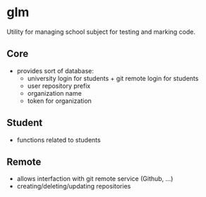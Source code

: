 # glm
Utility for managing school subject for testing and marking code.

## Core
* provides sort of database:
    * university login for students + git remote login for students
    * user repository prefix
    * organization name
    * token for organization

## Student
* functions related to students

## Remote
* allows interfaction with git remote service (Github, ...)
* creating/deleting/updating repositories

